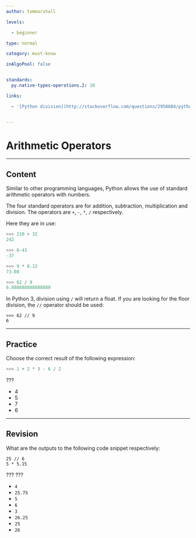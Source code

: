 ```yaml
---
author: tommarshall

levels:

  - beginner

type: normal

category: must-know

inAlgoPool: false


standards:
  py.native-types-operations.2: 10

links:

  - '[Python division](http://stackoverflow.com/questions/2958684/python-division){website}'


---
```


# Arithmetic Operators

---
## Content

Similar to other programming languages, Python allows the use of standard arithmetic operators with numbers.

The four standard operators are for addition, subtraction, multiplication and division. The operators are `+`, `-`, `*`, `/` respectively.

Here they are in use:

```python
>>> 210 + 32
242

>>> 6-43
-37

>>> 9 * 8.12
73.08

>>> 62 / 9
6.888888888888889

```
In Python 3, division using `/` will return a float. If you are looking for the floor division, the `//` operator should be used:
```
>>> 62 // 9
6
```

---
## Practice

Choose the correct result of the following expression:

```python
>>> 1 + 2 * 3 - 6 / 2
```

???

* 4
* 5
* 7
* 6

---
## Revision

What are the outputs to the following code snippet respectively:

```
25 // 6
5 * 5.15
```
???
???


* `4`
* `25.75`
* `5`
* `6`
* `3`
* `26.25`
* `25`
* `26`
